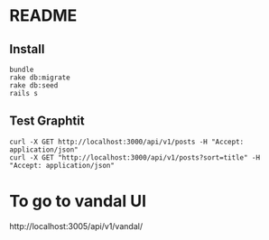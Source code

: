 # README

## Install

```
bundle
rake db:migrate
rake db:seed
rails s
```

## Test Graphtit

```
curl -X GET http://localhost:3000/api/v1/posts -H "Accept: application/json"
curl -X GET "http://localhost:3000/api/v1/posts?sort=title" -H "Accept: application/json"
```

# To go to vandal UI

http://localhost:3005/api/v1/vandal/
